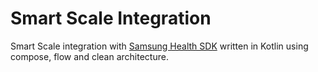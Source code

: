 Smart Scale Integration
=======================

Smart Scale integration with 
[Samsung Health SDK](https://developer.samsung.com/health/android/overview.html)
written in Kotlin using compose, flow and clean architecture.
